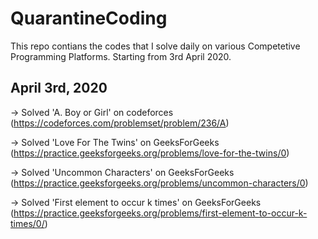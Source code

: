 # QuarantineCoding
This repo contians the codes that I solve daily on various Competetive Programming Platforms.
Starting from 3rd April 2020.

## April 3rd, 2020

-> Solved 'A. Boy or Girl' on codeforces (https://codeforces.com/problemset/problem/236/A)

-> Solved 'Love For The Twins' on GeeksForGeeks (https://practice.geeksforgeeks.org/problems/love-for-the-twins/0)

-> Solved 'Uncommon Characters' on GeeksForGeeks (https://practice.geeksforgeeks.org/problems/uncommon-characters/0)

-> Solved 'First element to occur k times' on GeeksForGeeks (https://practice.geeksforgeeks.org/problems/first-element-to-occur-k-times/0/)
